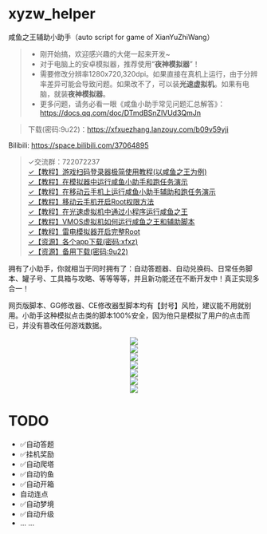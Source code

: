 # xyzw_helper
咸鱼之王辅助小助手（auto script for game of XianYuZhiWang）    
> - 刚开始搞，欢迎感兴趣的大佬一起来开发~    
> - 对于电脑上的安卓模拟器，推荐使用“**夜神模拟器**”！    
> - 需要修改分辨率1280x720,320dpi。如果直接在真机上运行，由于分辨率差异可能会导致问题。如果改不了，可以装**光速虚拟机**。如果有电脑，就装**夜神模拟器**。    
> - 更多问题，请务必看一眼《咸鱼小助手常见问题汇总解答》：https://docs.qq.com/doc/DTmdBSnZlVUd3QmJn    

> 下载(密码:9u22)：https://xfxuezhang.lanzouy.com/b09v59yji    


Bilibili: https://space.bilibili.com/37064895  
> ✓交流群：722072237    
> [✓【教程】游戏扫码登录器极简使用教程(以咸鱼之王为例)](https://b23.tv/ewcl7h9)     
> [✓【教程】在模拟器中运行咸鱼小助手和跑任务演示](https://b23.tv/126lm1m)     
> [✓【教程】在移动云手机上运行咸鱼小助手辅助和跑任务演示](https://b23.tv/QTR3hQB)    
> [✓【教程】移动云手机开启Root权限方法](https://www.bilibili.com/video/BV1Ci4y167hj/)    
> [✓【教程】在光速虚拟机中通过小程序运行咸鱼之王](https://b23.tv/AyMglhm)     
> [✓【教程】VMOS虚拟机如何运行咸鱼之王和辅助脚本](https://b23.tv/nOIeW7V)     
> [✓【教程】雷电模拟器开启完整Root](https://www.bilibili.com/video/BV17K411x7Tk/)     
> [✓【资源】各个app下载(密码:xfxz)](https://www.123pan.com/s/JM9djv-9ixa3.html)     
> [✓【资源】备用下载(密码:9u22)](https://xfxuezhang.lanzouy.com/b09v59yji)    


拥有了小助手，你就相当于同时拥有了：自动答题器、自动兑换码、日常任务脚本、罐子号、工具箱与攻略、等等等等，并且新功能还在不断开发中！真正实现多合一！    

网页版脚本、GG修改器、CE修改器型脚本均有【封号】风险，建议能不用就别用。小助手这种模拟点击类的脚本100%安全，因为他只是模拟了用户的点击而已，并没有篡改任何游戏数据。
 

<p align="center">
  <img src="https://github.com/1061700625/xyzw_helper/assets/31002981/9e8064ef-ffe6-4960-903d-0e786715cf86" hspace="20"/><br />
  <img src="https://github.com/1061700625/xyzw_helper/assets/31002981/da69dad4-eddb-4349-b902-0edf728e11e4" hspace="20"/><br />
  <img src="https://github.com/1061700625/xyzw_helper/assets/31002981/67da275d-2d9d-42cc-b7a6-d2536ae95959" hspace="20"/><br />
  <img src="https://github.com/1061700625/xyzw_helper/assets/31002981/cf7b5f44-6529-49ee-8709-03054437da66" hspace="20"/><br />
  <img src="https://github.com/1061700625/xyzw_helper/assets/31002981/81b0a1f5-b17a-4a9d-a1fc-2180a26977fd" hspace="20"/><br />
  <img src="https://github.com/1061700625/xyzw_helper/assets/31002981/744633d4-00d4-45e8-b044-295d7a2dd93d" hspace="20"/><br />
  <img src="https://github.com/1061700625/xyzw_helper/assets/31002981/9d1a2158-2cce-4905-93f3-49973fae187c" hspace="20"/><br />
</p>


# TODO
- ✅自动答题
- ✅挂机奖励
- ✅自动爬塔
- ✅自动钓鱼
- ✅自动开箱
- 自动连点
- ✅自动梦境
- ✅自动升级
- ... ...

